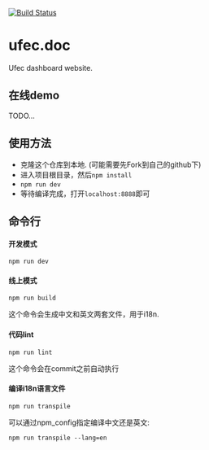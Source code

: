 [![Build Status](https://travis-ci.org/unitedstack/ufec.doc.svg?branch=master)](https://travis-ci.org/unitedstack/ufec.doc)

# ufec.doc
Ufec dashboard website.

## 在线demo

TODO...

## 使用方法

* 克隆这个仓库到本地. (可能需要先Fork到自己的github下)
* 进入项目根目录，然后`npm install`
* `npm run dev`
* 等待编译完成，打开`localhost:8888`即可

## 命令行

#### 开发模式

`npm run dev`

#### 线上模式

`npm run build`

这个命令会生成中文和英文两套文件，用于i18n.

#### 代码lint

`npm run lint`

这个命令会在commit之前自动执行

#### 编译i18n语言文件

`npm run transpile`

可以通过npm_config指定编译中文还是英文:

`npm run transpile --lang=en`
